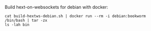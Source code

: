 
Build hext-on-websockets for debian with docker:

```
cat build-hextws-debian.sh | docker run --rm -i debian:bookworm /bin/bash | tar -zx
ls -lah bin
```

